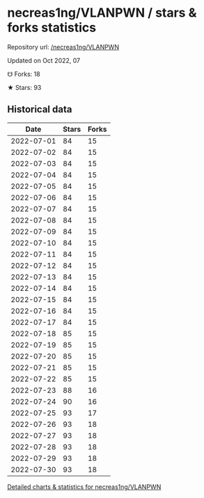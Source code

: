 # necreas1ng/VLANPWN / stars & forks statistics

Repository url: [/necreas1ng/VLANPWN](https://github.com/necreas1ng/VLANPWN)

Updated on Oct 2022, 07

☋ Forks: 18

★ Stars: 93

## Historical data
| Date | Stars | Forks |
|------|-------|-------|
| 2022-07-01 | 84 | 15 | 
| 2022-07-02 | 84 | 15 | 
| 2022-07-03 | 84 | 15 | 
| 2022-07-04 | 84 | 15 | 
| 2022-07-05 | 84 | 15 | 
| 2022-07-06 | 84 | 15 | 
| 2022-07-07 | 84 | 15 | 
| 2022-07-08 | 84 | 15 | 
| 2022-07-09 | 84 | 15 | 
| 2022-07-10 | 84 | 15 | 
| 2022-07-11 | 84 | 15 | 
| 2022-07-12 | 84 | 15 | 
| 2022-07-13 | 84 | 15 | 
| 2022-07-14 | 84 | 15 | 
| 2022-07-15 | 84 | 15 | 
| 2022-07-16 | 84 | 15 | 
| 2022-07-17 | 84 | 15 | 
| 2022-07-18 | 85 | 15 | 
| 2022-07-19 | 85 | 15 | 
| 2022-07-20 | 85 | 15 | 
| 2022-07-21 | 85 | 15 | 
| 2022-07-22 | 85 | 15 | 
| 2022-07-23 | 88 | 16 | 
| 2022-07-24 | 90 | 16 | 
| 2022-07-25 | 93 | 17 | 
| 2022-07-26 | 93 | 18 | 
| 2022-07-27 | 93 | 18 | 
| 2022-07-28 | 93 | 18 | 
| 2022-07-29 | 93 | 18 | 
| 2022-07-30 | 93 | 18 | 


[Detailed charts & statistics for necreas1ng/VLANPWN](https://reviewgithub.com/rep/necreas1ng/VLANPWN)
